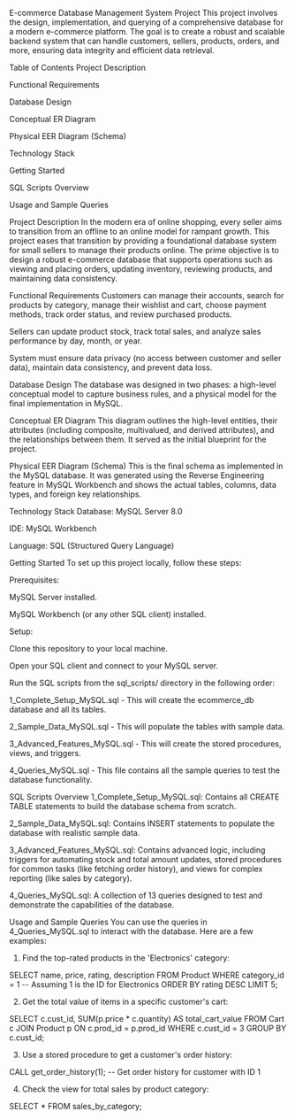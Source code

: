E-commerce Database Management System Project
This project involves the design, implementation, and querying of a comprehensive database for a modern e-commerce platform. The goal is to create a robust and scalable backend system that can handle customers, sellers, products, orders, and more, ensuring data integrity and efficient data retrieval.

Table of Contents
Project Description

Functional Requirements

Database Design

Conceptual ER Diagram

Physical EER Diagram (Schema)

Technology Stack

Getting Started

SQL Scripts Overview

Usage and Sample Queries

Project Description
In the modern era of online shopping, every seller aims to transition from an offline to an online model for rampant growth. This project eases that transition by providing a foundational database system for small sellers to manage their products online. The prime objective is to design a robust e-commerce database that supports operations such as viewing and placing orders, updating inventory, reviewing products, and maintaining data consistency.

Functional Requirements
Customers can manage their accounts, search for products by category, manage their wishlist and cart, choose payment methods, track order status, and review purchased products.

Sellers can update product stock, track total sales, and analyze sales performance by day, month, or year.

System must ensure data privacy (no access between customer and seller data), maintain data consistency, and prevent data loss.

Database Design
The database was designed in two phases: a high-level conceptual model to capture business rules, and a physical model for the final implementation in MySQL.

Conceptual ER Diagram
This diagram outlines the high-level entities, their attributes (including composite, multivalued, and derived attributes), and the relationships between them. It served as the initial blueprint for the project.

Physical EER Diagram (Schema)
This is the final schema as implemented in the MySQL database. It was generated using the Reverse Engineering feature in MySQL Workbench and shows the actual tables, columns, data types, and foreign key relationships.

Technology Stack
Database: MySQL Server 8.0

IDE: MySQL Workbench

Language: SQL (Structured Query Language)

Getting Started
To set up this project locally, follow these steps:

Prerequisites:

MySQL Server installed.

MySQL Workbench (or any other SQL client) installed.

Setup:

Clone this repository to your local machine.

Open your SQL client and connect to your MySQL server.

Run the SQL scripts from the sql_scripts/ directory in the following order:

1_Complete_Setup_MySQL.sql - This will create the ecommerce_db database and all its tables.

2_Sample_Data_MySQL.sql - This will populate the tables with sample data.

3_Advanced_Features_MySQL.sql - This will create the stored procedures, views, and triggers.

4_Queries_MySQL.sql - This file contains all the sample queries to test the database functionality.

SQL Scripts Overview
1_Complete_Setup_MySQL.sql: Contains all CREATE TABLE statements to build the database schema from scratch.

2_Sample_Data_MySQL.sql: Contains INSERT statements to populate the database with realistic sample data.

3_Advanced_Features_MySQL.sql: Contains advanced logic, including triggers for automating stock and total amount updates, stored procedures for common tasks (like fetching order history), and views for complex reporting (like sales by category).

4_Queries_MySQL.sql: A collection of 13 queries designed to test and demonstrate the capabilities of the database.

Usage and Sample Queries
You can use the queries in 4_Queries_MySQL.sql to interact with the database. Here are a few examples:

1. Find the top-rated products in the 'Electronics' category:

SELECT name, price, rating, description
FROM Product
WHERE category_id = 1 -- Assuming 1 is the ID for Electronics
ORDER BY rating DESC
LIMIT 5;

2. Get the total value of items in a specific customer's cart:

SELECT
    c.cust_id,
    SUM(p.price * c.quantity) AS total_cart_value
FROM Cart c
JOIN Product p ON c.prod_id = p.prod_id
WHERE c.cust_id = 3
GROUP BY c.cust_id;

3. Use a stored procedure to get a customer's order history:

CALL get_order_history(1); -- Get order history for customer with ID 1

4. Check the view for total sales by product category:

SELECT * FROM sales_by_category;
